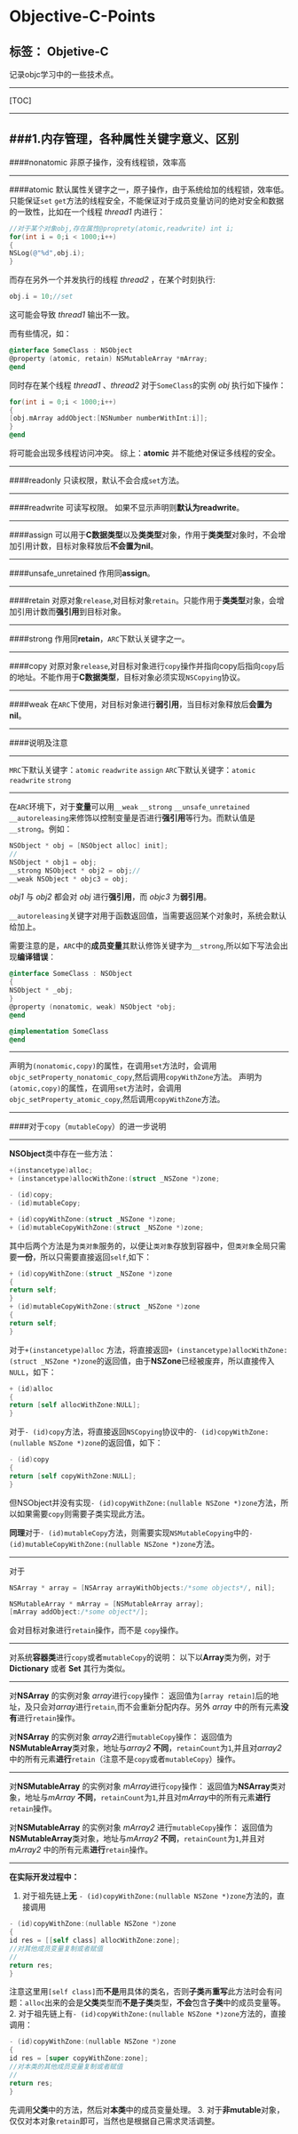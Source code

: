 # Objective-C-Points
标签： Objetive-C
---
记录objc学习中的一些技术点。

---
[TOC]

----
###1.内存管理，各种属性关键字意义、区别
---
####nonatomic
非原子操作，没有线程锁，效率高

---
####atomic
默认属性关键字之一，原子操作，由于系统给加的线程锁，效率低。只能保证`set` `get`方法的线程安全，不能保证对于成员变量访问的绝对安全和数据的一致性，比如在一个线程 *thread1* 内进行：
``` objective-c
//对于某个对象obj,存在属性@proprety(atomic,readwrite) int i;
for(int i = 0;i < 1000;i++)
{
NSLog(@"%d",obj.i);
}
```
而存在另外一个并发执行的线程 *thread2* ，在某个时刻执行:
```objective-c
obj.i = 10;//set
```
这可能会导致 *thread1* 输出不一致。

而有些情况，如：
```objective-c
@interface SomeClass : NSObject
@property (atomic, retain) NSMutableArray *mArray;
@end 
```
同时存在某个线程 *thread1* 、*thread2* 对于`SomeClass`的实例 *obj* 执行如下操作：
```objective-c
for(int i = 0;i < 1000;i++)
{
[obj.mArray addObject:[NSNumber numberWithInt:i]];
}
@end 
```
将可能会出现多线程访问冲突。
综上：**atomic** 并不能绝对保证多线程的安全。

---
####readonly
只读权限，默认不会合成`set`方法。

---
####readwrite
可读写权限。
如果不显示声明则**默认为readwrite**。

---
####assign
可以用于**C数据类型**以及**类类型**对象，作用于**类类型**对象时，不会增加引用计数，目标对象释放后**不会置为nil**。

---
####unsafe_unretained
作用同**assign**。

---
####retain
对原对象`release`,对目标对象`retain`。只能作用于**类类型**对象，会增加引用计数而**强引用**到目标对象。

---
####strong
作用同**retain**，`ARC`下默认关键字之一。

---
####copy
对原对象`release`,对目标对象进行`copy`操作并指向copy后指向`copy`后的地址。不能作用于**C数据类型**，目标对象必须实现`NSCopying`协议。

---
####weak
在`ARC`下使用，对目标对象进行**弱引用**，当目标对象释放后**会置为nil**。

---
####说明及注意

---
`MRC`下默认关键字：`atomic` `readwrite` `assign`
`ARC`下默认关键字：`atomic` `readwrite` `strong`

---
在`ARC`环境下，对于**变量**可以用`__weak` `__strong` `__unsafe_unretained` `__autoreleasing`来修饰以控制变量是否进行**强引用**等行为。而默认值是`__strong`。例如：
```objective-c
NSObject * obj = [NSObject alloc] init];
//
NSObject * obj1 = obj;
__strong NSObject * obj2 = obj;//
__weak NSObject * objc3 = obj;
```
*obj1* 与 *obj2* 都会对 *obj* 进行**强引用**，而 *objc3* 为**弱引用**。

`__autoreleasing`关键字对用于函数返回值，当需要返回某个对象时，系统会默认给加上。

需要注意的是，`ARC`中的**成员变量**其默认修饰关键字为`__strong`,所以如下写法会出现**编译错误**：
```objective-c
@interface SomeClass : NSObject
{
NSObject * _obj;
}
@property (nonatomic, weak) NSObject *obj;
@end 

@implementation SomeClass
@end
```

---
声明为`(nonatomic,copy)`的属性，在调用`set`方法时，会调用`objc_setProperty_nonatomic_copy`,然后调用`copyWithZone`方法。
声明为`(atomic,copy)`的属性，在调用`set`方法时，会调用`objc_setProperty_atomic_copy`,然后调用`copyWithZone`方法。

----
####对于`copy`（`mutableCopy`）的进一步说明

---
**NSObject**类中存在一些方法：
```objective-c
+(instancetype)alloc;
+ (instancetype)allocWithZone:(struct _NSZone *)zone;

- (id)copy;
- (id)mutableCopy;

+ (id)copyWithZone:(struct _NSZone *)zone;
+ (id)mutableCopyWithZone:(struct _NSZone *)zone;
```
其中后两个方法是为`类对象`服务的，以便让`类对象`存放到容器中，但`类对象`全局只需要**一份**，所以只需要直接返回`self`,如下：
```objective-c
+ (id)copyWithZone:(struct _NSZone *)zone
{
return self;
}
+ (id)mutableCopyWithZone:(struct _NSZone *)zone
{
return self;
}
```
对于`+(instancetype)alloc` 方法，将直接返回`+ (instancetype)allocWithZone:(struct _NSZone *)zone`的返回值，由于**NSZone**已经被废弃，所以直接传入`NULL`，如下：
```objective-c
+ (id)alloc
{
return [self allocWithZone:NULL];
}
```
对于`- (id)copy`方法，将直接返回`NSCopying`协议中的`- (id)copyWithZone:(nullable NSZone *)zone`的返回值，如下：
```objective-c
- (id)copy
{
return [self copyWithZone:NULL];
}
```
但NSObject并没有实现`- (id)copyWithZone:(nullable NSZone *)zone`方法，所以如果需要`copy`则需要子类实现此方法。

**同理**对于`- (id)mutableCopy`方法，则需要实现`NSMutableCopying`中的`- (id)mutableCopyWithZone:(nullable NSZone *)zone`方法。

---
对于
```objective-c
NSArray * array = [NSArray arrayWithObjects:/*some objects*/, nil];

NSMutableArray * mArray = [NSMutableArray array];
[mArray addObject:/*some object*/];
```
会对目标对象进行`retain`操作，而不是 `copy`操作。

---
对系统**容器类**进行`copy`或者`mutableCopy`的说明：
以下以**Array**类为例，对于**Dictionary** 或者 **Set** 其行为类似。

---
对**NSArray** 的实例对象 *array*进行`copy`操作：
返回值为`[array retain]`后的地址，及只会对*array*进行`retain`,而不会重新分配内存。另外 *array* 中的所有元素**没有**进行`retain`操作。

对**NSArray** 的实例对象 *array2*进行`mutableCopy`操作：
返回值为**NSMutableArray**类对象，地址与*array2* **不同**，`retainCount`为`1`,并且对*array2*中的所有元素**进行**`retain`（注意不是`copy`或者`mutableCopy`）操作。

---
对**NSMutableArray** 的实例对象 *mArray*进行`copy`操作：
返回值为**NSArray**类对象，地址与*mArray* **不同**，`retainCount`为`1`,并且对*mArray*中的所有元素**进行**`retain`操作。

对**NSMutableArray** 的实例对象 *mArray2* 进行`mutableCopy`操作：
返回值为**NSMutableArray**类对象，地址与*mArray2* **不同**，`retainCount`为`1`,并且对*mArray2* 中的所有元素**进行**`retain`操作。

---
**在实际开发过程中：**

1. 对于祖先链上**无** `- (id)copyWithZone:(nullable NSZone *)zone`方法的，直接调用
```objective-c
- (id)copyWithZone:(nullable NSZone *)zone
{
id res = [[self class] allocWithZone:zone];
//对其他成员变量复制或者赋值
//
return res;
}
```
注意这里用`[self class]`而**不是**用具体的类名，否则**子类**再**重写**此方法时会有问题：`alloc`出来的会是**父类**类型而**不是子类**类型，**不会**包含**子类**中的成员变量等。
2. 对于祖先链上有`- (id)copyWithZone:(nullable NSZone *)zone`方法的，直接调用：
```objective-c
- (id)copyWithZone:(nullable NSZone *)zone
{
id res = [super copyWithZone:zone];
//对本类的其他成员变量复制或者赋值
//
return res;
}
```
先调用**父类**中的方法，然后对**本类**中的成员变量处理。
3. 对于**非mutable**对象，仅仅对本对象`retain`即可，当然也是根据自己需求灵活调整。
